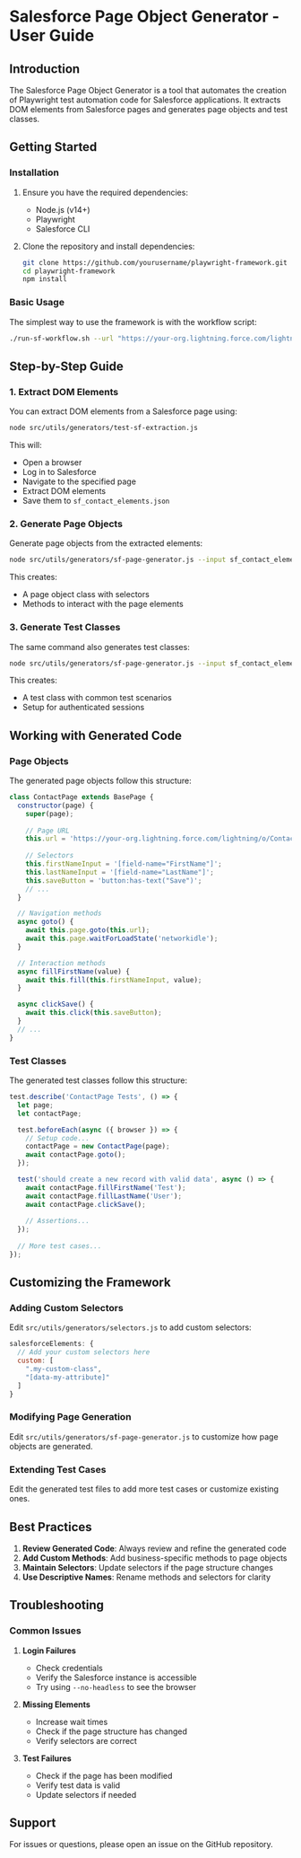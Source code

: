 <!-- Source: /Users/mzahirudeen/playwright-framework/USER_GUIDE.md -->

# Salesforce Page Object Generator - User Guide

## Introduction

The Salesforce Page Object Generator is a tool that automates the creation of Playwright test automation code for Salesforce applications. It extracts DOM elements from Salesforce pages and generates page objects and test classes.

## Getting Started

### Installation

1. Ensure you have the required dependencies:
   - Node.js (v14+)
   - Playwright
   - Salesforce CLI

2. Clone the repository and install dependencies:
   ```bash
   git clone https://github.com/yourusername/playwright-framework.git
   cd playwright-framework
   npm install
   ```

### Basic Usage

The simplest way to use the framework is with the workflow script:

```bash
./run-sf-workflow.sh --url "https://your-org.lightning.force.com/lightning/o/Contact/new" --name "ContactPage"
```

## Step-by-Step Guide

### 1. Extract DOM Elements

You can extract DOM elements from a Salesforce page using:

```bash
node src/utils/generators/test-sf-extraction.js
```

This will:
- Open a browser
- Log in to Salesforce
- Navigate to the specified page
- Extract DOM elements
- Save them to `sf_contact_elements.json`

### 2. Generate Page Objects

Generate page objects from the extracted elements:

```bash
node src/utils/generators/sf-page-generator.js --input sf_contact_elements.json --output ./src/pages --name ContactPage
```

This creates:
- A page object class with selectors
- Methods to interact with the page elements

### 3. Generate Test Classes

The same command also generates test classes:

```bash
node src/utils/generators/sf-page-generator.js --input sf_contact_elements.json --test-output ./tests/pages --name ContactPage
```

This creates:
- A test class with common test scenarios
- Setup for authenticated sessions

## Working with Generated Code

### Page Objects

The generated page objects follow this structure:

```javascript
class ContactPage extends BasePage {
  constructor(page) {
    super(page);
    
    // Page URL
    this.url = 'https://your-org.lightning.force.com/lightning/o/Contact/new';
    
    // Selectors
    this.firstNameInput = '[field-name="FirstName"]';
    this.lastNameInput = '[field-name="LastName"]';
    this.saveButton = 'button:has-text("Save")';
    // ...
  }

  // Navigation methods
  async goto() {
    await this.page.goto(this.url);
    await this.page.waitForLoadState('networkidle');
  }

  // Interaction methods
  async fillFirstName(value) {
    await this.fill(this.firstNameInput, value);
  }

  async clickSave() {
    await this.click(this.saveButton);
  }
  // ...
}
```

### Test Classes

The generated test classes follow this structure:

```javascript
test.describe('ContactPage Tests', () => {
  let page;
  let contactPage;

  test.beforeEach(async ({ browser }) => {
    // Setup code...
    contactPage = new ContactPage(page);
    await contactPage.goto();
  });

  test('should create a new record with valid data', async () => {
    await contactPage.fillFirstName('Test');
    await contactPage.fillLastName('User');
    await contactPage.clickSave();
    
    // Assertions...
  });
  
  // More test cases...
});
```

## Customizing the Framework

### Adding Custom Selectors

Edit `src/utils/generators/selectors.js` to add custom selectors:

```javascript
salesforceElements: {
  // Add your custom selectors here
  custom: [
    ".my-custom-class",
    "[data-my-attribute]"
  ]
}
```

### Modifying Page Generation

Edit `src/utils/generators/sf-page-generator.js` to customize how page objects are generated.

### Extending Test Cases

Edit the generated test files to add more test cases or customize existing ones.

## Best Practices

1. **Review Generated Code**: Always review and refine the generated code
2. **Add Custom Methods**: Add business-specific methods to page objects
3. **Maintain Selectors**: Update selectors if the page structure changes
4. **Use Descriptive Names**: Rename methods and selectors for clarity

## Troubleshooting

### Common Issues

1. **Login Failures**
   - Check credentials
   - Verify the Salesforce instance is accessible
   - Try using `--no-headless` to see the browser

2. **Missing Elements**
   - Increase wait times
   - Check if the page structure has changed
   - Verify selectors are correct

3. **Test Failures**
   - Check if the page has been modified
   - Verify test data is valid
   - Update selectors if needed

## Support

For issues or questions, please open an issue on the GitHub repository.
